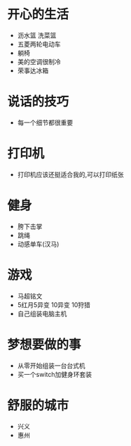 # 开心的生活
- 沥水篮 洗菜篮
- 五菱两轮电动车
- 躺椅
- 美的空调很制冷
- 荣事达冰箱
# 说话的技巧
- 每一个细节都很重要

# 打印机
- 打印机应该还挺适合我的,可以打印纸张

# 健身
- 胯下击掌
- 跳绳
- 动感单车(汉马)

# 游戏
- 马超铭文
- 5红月5异变 10异变 10狩猎
- 自己组装电脑主机

# 梦想要做的事
- 从零开始组装一台台式机
- 买一个switch加健身环套装

# 舒服的城市
- 兴义
- 惠州